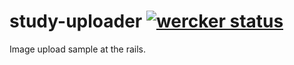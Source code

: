 study-uploader [![wercker status](https://app.wercker.com/status/227808b722359ae1db7a539ed3c0612e/s "wercker status")](https://app.wercker.com/project/bykey/227808b722359ae1db7a539ed3c0612e)
=======

Image upload sample at the rails.
